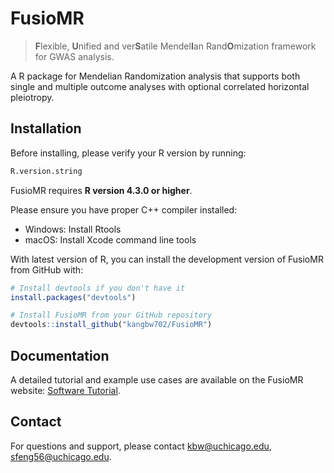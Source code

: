 # FusioMR

> **F**lexible, **U**nified and ver**S**atile Mendel**I**an Rand**O**mization framework for GWAS analysis.

A R package for Mendelian Randomization analysis that supports both single and multiple outcome analyses with optional correlated horizontal pleiotropy.

## Installation

Before installing, please verify your R version by running:
```r
R.version.string
```
FusioMR requires **R version 4.3.0 or higher**. 

Please ensure you have proper C++ compiler installed:  
- Windows: Install Rtools
- macOS: Install Xcode command line tools
 
With latest version of R, you can install the development version of FusioMR from GitHub with:

```r
# Install devtools if you don't have it
install.packages("devtools")

# Install FusioMR from your GitHub repository
devtools::install_github("kangbw702/FusioMR")
```

## Documentation
A detailed tutorial and example use cases are available on the FusioMR website: [Software Tutorial](https://fsh56.github.io/FusioMR_web/software_tutorial.html).

## Contact
For questions and support, please contact kbw@uchicago.edu, sfeng56@uchicago.edu.       
